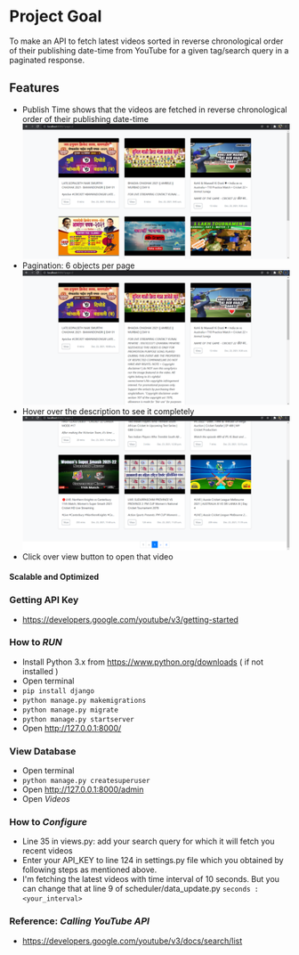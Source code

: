 # Project Goal
To make an API to fetch latest videos sorted in reverse chronological order of their publishing date-time from YouTube for a given tag/search query in a paginated response.

## Features 
- Publish Time shows that the videos are fetched in reverse chronological order of their publishing date-time
![Alt text](search\screenshots\dashboard.png?raw=true "Title")
- Pagination: 6 objects per page
![Alt text](search\screenshots\hover.png?raw=true "Title")
- Hover over the description to see it completely
![Alt text](search\screenshots\pagination.png?raw=true "Title")
- Click over view button to open that video


#### Scalable and Optimized

### Getting API Key
- https://developers.google.com/youtube/v3/getting-started



### How to <i>RUN</i>
 - Install Python 3.x from https://www.python.org/downloads ( if not installed )
 - Open terminal
 - `pip install django`
 - `python manage.py makemigrations`
 - `python manage.py migrate`
 - `python manage.py startserver`
 - Open http://127.0.0.1:8000/
 
 ### View Database
 - Open terminal
 - `python manage.py createsuperuser`
 - Open http://127.0.0.1:8000/admin
 - Open *Videos*
 
### How to <i>Configure</i>
- Line 35 in views.py: add your search query for which it will fetch you recent videos
- Enter your API_KEY to line 124 in settings.py file which you obtained by following steps as mentioned above.
- I'm fetching the latest videos with time interval of 10 seconds. But you can change that at line 9 of scheduler/data_update.py `seconds : <your_interval>`


### Reference: <i>Calling YouTube API</i>
- https://developers.google.com/youtube/v3/docs/search/list
